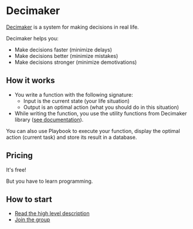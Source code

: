 # Decimaker

[Decimaker](notes/Decisions.md) is a system for making decisions in real life.

Decimaker helps you:

* Make decisions faster (minimize delays)
* Make decisions better (minimize mistakes)
* Make decisions stronger (minimize demotivations)

## How it works

* You write a function with the following signature:
  * Input is the current state (your life situation)
  * Output is an optimal action (what you should do in this situation)
* While writing the function, you use the utility functions from Decimaker library ([see documentation](notes/Decisions.md)).

You can also use Playbook to execute your function, display the optimal action (current task) and store its result in a database.

## Pricing

It's free!

But you have to learn programming.

## How to start

* [Read the high level description](notes/Decisions.md)
* [Join the group](https://t.me/+bh7QVp6RLEhjZDZi)
